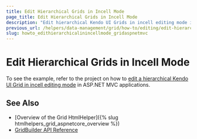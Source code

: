 ```yaml
---
title: Edit Hierarchical Grids in Incell Mode
page_title: Edit Hierarchical Grids in Incell Mode
description: "Edit hierarchical Kendo UI Grids in incell editing mode in ASP.NET MVC applications."
previous_url: /helpers/data-management/grid/how-to/editing/edit-hierarchical-grids-in-incell-mode
slug: howto_edithierarchicalinincellmode_gridaspnetmvc
---
```


# Edit Hierarchical Grids in Incell Mode

To see the example, refer to the project on how to [edit a hierarchical Kendo UI Grid in incell editing mode](https://github.com/telerik/ui-for-aspnet-mvc-examples/tree/master/grid/grid-ajax-hierarchy-incell-edititng) in ASP.NET MVC applications.

## See Also

* [Overview of the Grid HtmlHelper]({% slug htmlhelpers_grid_aspnetcore_overview %})
* [GridBuilder API Reference](https://docs.telerik.com/aspnet-mvc/api/kendo.mvc.ui.fluent/gridbuilder)
